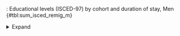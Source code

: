 <div class="tabledetails">

|     |
| --- |
: Educational levels (ISCED-97) by cohort and duration of stay, Men {#tbl:sum_isced_remig_m}

<details>
<summary>
Expand
</summary>
<div class="tabwrap">
<table class="scientific medleftstub">
<tr> <td style='text-align: left'></td><td colspan=6 style='text-align:center'><strong>Arrival cohort</strong></td></tr>
<tr> <td style='text-align: left'> <td style='text-align: right'><strong>1964-1973</strong> <td style='text-align: right'><strong>1974-1983</strong> <td style='text-align: right'><strong>1984-1993</strong> <td style='text-align: right'><strong>1994-2003</strong> <td style='text-align: right'><strong>2004-2010</strong> <td style='text-align: right'><strong>Total</strong></td></tr>
<tr> <td style='text-align: left'></td> <td style='text-align: right'></td> <td style='text-align: right'>%</td> <td style='text-align: right'>%</td> <td style='text-align: right'>%</td> <td style='text-align: right'>%</td> <td style='text-align: right'>%</td></tr>
<tr><td colspan=7 style='text-align:left;'><strong>ISCED, dur. of stay: 0-3y.</strong></td></tr>
<tr> <td style='text-align: left'>0-2 (n=4,541)</td> <td style='text-align: right'></td> <td style='text-align: right'>41.6</td> <td style='text-align: right'>32.0</td> <td style='text-align: right'>26.1</td> <td style='text-align: right'>21.7</td> <td style='text-align: right'>26.7</td></tr>
<tr> <td style='text-align: left'>3-4 (n=5,606)</td> <td style='text-align: right'></td> <td style='text-align: right'>30.1</td> <td style='text-align: right'>35.9</td> <td style='text-align: right'>35.3</td> <td style='text-align: right'>32.5</td> <td style='text-align: right'>34.2</td></tr>
<tr> <td style='text-align: left'>5-6 (n=6,054)</td> <td style='text-align: right'></td> <td style='text-align: right'>28.3</td> <td style='text-align: right'>32.1</td> <td style='text-align: right'>38.6</td> <td style='text-align: right'>45.8</td> <td style='text-align: right'>39.1</td></tr>
<tr> <td style='text-align: left'>Total (n=16,201)</td> <td style='text-align: right'></td> <td style='text-align: right'>100.0</td> <td style='text-align: right'>100.0</td> <td style='text-align: right'>100.0</td> <td style='text-align: right'>100.0</td> <td style='text-align: right'>100.0</td></tr>
<tr><td colspan=7 style='text-align:left;'><strong>ISCED, dur. of stay: 3-6y.</strong></td></tr>
<tr> <td style='text-align: left'>0-2 (n=5,729)</td> <td style='text-align: right'></td> <td style='text-align: right'>38.4</td> <td style='text-align: right'>33.7</td> <td style='text-align: right'>32.1</td> <td style='text-align: right'>26.0</td> <td style='text-align: right'>31.9</td></tr>
<tr> <td style='text-align: left'>3-4 (n=6,482)</td> <td style='text-align: right'></td> <td style='text-align: right'>34.4</td> <td style='text-align: right'>42.0</td> <td style='text-align: right'>34.0</td> <td style='text-align: right'>37.2</td> <td style='text-align: right'>37.0</td></tr>
<tr> <td style='text-align: left'>5-6 (n=5,157)</td> <td style='text-align: right'></td> <td style='text-align: right'>27.2</td> <td style='text-align: right'>24.2</td> <td style='text-align: right'>33.9</td> <td style='text-align: right'>36.8</td> <td style='text-align: right'>31.1</td></tr>
<tr> <td style='text-align: left'>Total (n=17,368)</td> <td style='text-align: right'></td> <td style='text-align: right'>100.0</td> <td style='text-align: right'>100.0</td> <td style='text-align: right'>100.0</td> <td style='text-align: right'>100.0</td> <td style='text-align: right'>100.0</td></tr>
<tr><td colspan=7 style='text-align:left;'><strong>ISCED, dur. of stay: 6-9y.</strong></td></tr>
<tr> <td style='text-align: left'>0-2 (n=5,271)</td> <td style='text-align: right'></td> <td style='text-align: right'>39.6</td> <td style='text-align: right'>38.3</td> <td style='text-align: right'>35.3</td> <td style='text-align: right'></td> <td style='text-align: right'>36.9</td></tr>
<tr> <td style='text-align: left'>3-4 (n=5,360)</td> <td style='text-align: right'></td> <td style='text-align: right'>37.1</td> <td style='text-align: right'>39.8</td> <td style='text-align: right'>36.1</td> <td style='text-align: right'></td> <td style='text-align: right'>37.6</td></tr>
<tr> <td style='text-align: left'>5-6 (n=3,463)</td> <td style='text-align: right'></td> <td style='text-align: right'>23.2</td> <td style='text-align: right'>22.0</td> <td style='text-align: right'>28.6</td> <td style='text-align: right'></td> <td style='text-align: right'>25.5</td></tr>
<tr> <td style='text-align: left'>Total (n=14,094)</td> <td style='text-align: right'></td> <td style='text-align: right'>100.0</td> <td style='text-align: right'>100.0</td> <td style='text-align: right'>100.0</td> <td style='text-align: right'></td> <td style='text-align: right'>100.0</td></tr>
<tr><td colspan=7 style='text-align:left;'><strong>ISCED, dur. of stay: 9-12y.</strong></td></tr>
<tr> <td style='text-align: left'>0-2 (n=5,771)</td> <td style='text-align: right'>53.5</td> <td style='text-align: right'>40.2</td> <td style='text-align: right'>36.8</td> <td style='text-align: right'>36.3</td> <td style='text-align: right'></td> <td style='text-align: right'>38.4</td></tr>
<tr> <td style='text-align: left'>3-4 (n=5,884)</td> <td style='text-align: right'>37.5</td> <td style='text-align: right'>38.0</td> <td style='text-align: right'>43.4</td> <td style='text-align: right'>38.9</td> <td style='text-align: right'></td> <td style='text-align: right'>40.3</td></tr>
<tr> <td style='text-align: left'>5-6 (n=3,002)</td> <td style='text-align: right'>9.0</td> <td style='text-align: right'>21.8</td> <td style='text-align: right'>19.7</td> <td style='text-align: right'>24.9</td> <td style='text-align: right'></td> <td style='text-align: right'>21.3</td></tr>
<tr> <td style='text-align: left'>Total (n=14,657)</td> <td style='text-align: right'>100.0</td> <td style='text-align: right'>100.0</td> <td style='text-align: right'>100.0</td> <td style='text-align: right'>100.0</td> <td style='text-align: right'></td> <td style='text-align: right'>100.0</td></tr>
<tr><td colspan=7 style='text-align:left;'><strong>ISCED, dur. of stay: 12-15y.</strong></td></tr>
<tr> <td style='text-align: left'>0-2 (n=4,954)</td> <td style='text-align: right'>54.4</td> <td style='text-align: right'>38.4</td> <td style='text-align: right'>39.6</td> <td style='text-align: right'></td> <td style='text-align: right'></td> <td style='text-align: right'>44.3</td></tr>
<tr> <td style='text-align: left'>3-4 (n=4,262)</td> <td style='text-align: right'>36.5</td> <td style='text-align: right'>39.5</td> <td style='text-align: right'>42.6</td> <td style='text-align: right'></td> <td style='text-align: right'></td> <td style='text-align: right'>40.0</td></tr>
<tr> <td style='text-align: left'>5-6 (n=1,603)</td> <td style='text-align: right'>9.1</td> <td style='text-align: right'>22.1</td> <td style='text-align: right'>17.8</td> <td style='text-align: right'></td> <td style='text-align: right'></td> <td style='text-align: right'>15.7</td></tr>
<tr> <td style='text-align: left'>Total (n=10,819)</td> <td style='text-align: right'>100.0</td> <td style='text-align: right'>100.0</td> <td style='text-align: right'>100.0</td> <td style='text-align: right'></td> <td style='text-align: right'></td> <td style='text-align: right'>100.0</td></tr>
<tr><td colspan=7 style='text-align:left;'><strong>ISCED, dur. of stay: 15-18y.</strong></td></tr>
<tr> <td style='text-align: left'>0-2 (n=5,063)</td> <td style='text-align: right'>55.2</td> <td style='text-align: right'>39.8</td> <td style='text-align: right'>41.2</td> <td style='text-align: right'></td> <td style='text-align: right'></td> <td style='text-align: right'>46.1</td></tr>
<tr> <td style='text-align: left'>3-4 (n=4,209)</td> <td style='text-align: right'>37.3</td> <td style='text-align: right'>41.6</td> <td style='text-align: right'>41.4</td> <td style='text-align: right'></td> <td style='text-align: right'></td> <td style='text-align: right'>39.9</td></tr>
<tr> <td style='text-align: left'>5-6 (n=1,387)</td> <td style='text-align: right'>7.5</td> <td style='text-align: right'>18.5</td> <td style='text-align: right'>17.3</td> <td style='text-align: right'></td> <td style='text-align: right'></td> <td style='text-align: right'>13.9</td></tr>
<tr> <td style='text-align: left'>Total (n=10,659)</td> <td style='text-align: right'>100.0</td> <td style='text-align: right'>100.0</td> <td style='text-align: right'>100.0</td> <td style='text-align: right'></td> <td style='text-align: right'></td> <td style='text-align: right'>100.0</td></tr>
<tr><td colspan=7 style='text-align:left;'><strong>ISCED, dur. of stay: 18-21y.</strong></td></tr>
<tr> <td style='text-align: left'>0-2 (n=4,383)</td> <td style='text-align: right'>55.1</td> <td style='text-align: right'>40.7</td> <td style='text-align: right'>42.5</td> <td style='text-align: right'></td> <td style='text-align: right'></td> <td style='text-align: right'>46.7</td></tr>
<tr> <td style='text-align: left'>3-4 (n=3,729)</td> <td style='text-align: right'>37.0</td> <td style='text-align: right'>41.5</td> <td style='text-align: right'>42.5</td> <td style='text-align: right'></td> <td style='text-align: right'></td> <td style='text-align: right'>40.3</td></tr>
<tr> <td style='text-align: left'>5-6 (n=1,189)</td> <td style='text-align: right'>7.9</td> <td style='text-align: right'>17.8</td> <td style='text-align: right'>15.0</td> <td style='text-align: right'></td> <td style='text-align: right'></td> <td style='text-align: right'>13.0</td></tr>
<tr> <td style='text-align: left'>Total (n=9,301)</td> <td style='text-align: right'>100.0</td> <td style='text-align: right'>100.0</td> <td style='text-align: right'>100.0</td> <td style='text-align: right'></td> <td style='text-align: right'></td> <td style='text-align: right'>100.0</td></tr>
</table>
</div>
</details>
</div>
